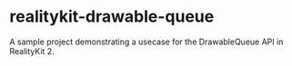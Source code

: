 # realitykit-drawable-queue
A sample project demonstrating a usecase for the DrawableQueue API in RealityKit 2.

